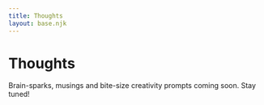 ```yaml
---
title: Thoughts
layout: base.njk
---
```


# Thoughts

Brain-sparks, musings and bite-size creativity prompts coming soon. Stay tuned! 